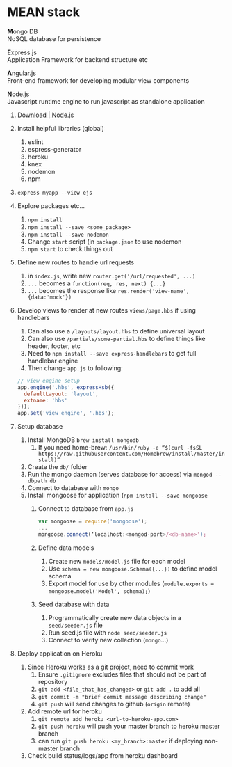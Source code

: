 # MEAN stack

**M**ongo DB  
  NoSQL database for persistence

**E**xpress.js  
  Application Framework for backend structure etc

**A**ngular.js  
  Front-end framework for developing modular view components

**N**ode.js  
  Javascript runtime engine to run javascript as standalone application

1. [Download | Node.js](https://nodejs.org/en/download/)

2. Install helpful libraries (global)
   1. eslint
   2. espress-generator
   3. heroku
   4. knex
   5. nodemon
   6. npm
3. `express myapp --view ejs`

4. Explore packages etc…
   1. `npm install`
   2. `npm install --save <some_package>`
   3. `npm install --save nodemon`
   4. Change `start` script (in `package.json` to use nodemon
   5. `npm start` to check things out

5. Define new routes to handle url requests
   1. in `index.js`, write new `router.get('/url/requested', ...)`
   2. `...` becomes a `function(req, res, next) {...}`
   3. `...` becomes the response like `res.render('view-name', {data:'mock'})`

6. Develop views to render at new routes `views/page.hbs` if using handlebars
   1. Can also use a `/layouts/layout.hbs` to define universal layout
   2. Can also use `/partials/some-partial.hbs` to define things like header, footer, etc
   3. Need to `npm install --save express-handlebars` to get full handlebar engine
   4. Then change `app.js` to following:

    ```js
    // view engine setup
    app.engine('.hbs', expressHsb({
      defaultLayout: 'layout',
      extname: 'hbs'
    }));
    app.set('view engine', '.hbs');
    ```

7. Setup database
   1. Install MongoDB `brew install mongodb` 
       1. If you need home-brew: `/usr/bin/ruby -e “$(curl -fsSL https://raw.githubusercontent.com/Homebrew/install/master/install)”`
   2. Create the `db/` folder
   3. Run the mongo daemon (serves database for access) via `mongod --dbpath db`
   4. Connect to database with `mongo`
   5. Install mongoose for application (`npm install --save mongoose`
       1. Connect to database from `app.js`

          ```js
          var mongoose = require('mongoose');
          ...
          mongoose.connect(‘localhost:<mongod-port>/<db-name>');
          ```

       2. Define data models
          1. Create new `models/model.js` file for each model
          2. Use `schema = new mongoose.Schema({...})` to define model schema
          3. Export model for use by other modules (`module.exports = mongoose.model('Model', schema);`)
       3. Seed database with data
          1. Programmatically create new data objects in a `seed/seeder.js` file
          2. Run seed.js file with `node seed/seeder.js`
          3. Connect to verify new collection (`mongo`...)

8. Deploy application on Heroku
   1. Since Heroku works as a git project, need to commit work
      1. Ensure `.gitignore` excludes files that should not be part of repository
      2. `git add <file_that_has_changed>` or `git add .` to add all
      3. `git commit -m "brief commit message describing change"`
      4. `git push` will send changes to github (`origin` remote)
   2. Add remote url for heroku
      1. `git remote add heroku <url-to-heroku-app.com>`
      2. `git push heroku` will push your master branch to heroku master branch
      3. can run `git push heroku <my_branch>:master` if deploying non-master branch
   3. Check build status/logs/app from heroku dashboard
